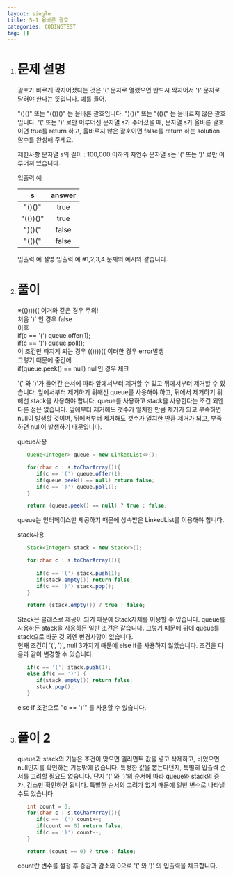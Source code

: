 ```yaml
---
layout: single
title: 5-1 옳바른 괄호
categories: CODINGTEST
tag: []
---
```


1. # 문제 설명
   괄호가 바르게 짝지어졌다는 것은 '(' 문자로 열렸으면 반드시 짝지어서 ')' 문자로 닫혀야 한다는 뜻입니다. 예를 들어.

   "()()" 또는 "(())()" 는 올바른 괄호입니다.
   ")()(" 또는 "(()(" 는 올바르지 않은 괄호입니다.
   '(' 또는 ')' 로만 이루어진 문자열 s가 주어졌을 때, 문자열 s가 올바른 괄호이면 true를 return 하고, 올바르지 않은 괄호이면 false를 return 하는 solution 함수를 완성해 주세요.

   제한사항
   문자열 s의 길이 : 100,000 이하의 자연수
   문자열 s는 '(' 또는 ')' 로만 이루어져 있습니다.

   입출력 예   

   |    s    | answer |
   |:-------:|:------:|
   |  "()()" |  true  |
   |"(())()" |  true  |
   |  ")()(" |  false |
   | "(()("  |  false |
   	
   입출력 예 설명
   입출력 예 #1,2,3,4
   문제의 예시와 같습니다.

1. # 풀이
   ※(())))(( 이거와 같은 경우 주의!   
   처음 ')' 인 경우 false   
   이후   
   if(c == '(') queue.offer(1);   
   if(c == ')') queue.poll();   
   이 조건만 따지게 되는 경우 (())))(( 이러한 경우 error발생   
   그렇기 때문에 중간에   
   if(queue.peek() == null) null인 경우 체크   

   '(' 와 ')'가 들어간 순서에 따라 앞에서부터 제거할 수 있고 뒤에서부터 제거할 수 있습니다. 앞에서부터 제거하기 위해선 queue를 사용해야 하고, 뒤에서 제거하기 위해선 stack을 사용해야 합니다. queue를 사용하고 stack을 사용한다는 조건 외엔 다른 점은 없습니다. 앞에부터 제거해도 갯수가 일치한 만큼 제거가 되고 부족하면 null이 발생할 것이며, 뒤에서부터 제거해도 갯수가 일치한 만큼 제거가 되고, 부족하면 null이 발생하기 때문입니다.   
   
   queue사용   
   ```java
      Queue<Integer> queue = new LinkedList<>();

      for(char c : s.toCharArray()){
         if(c == '(') queue.offer(1);
         if(queue.peek() == null) return false;
         if(c == ')') queue.poll();
      }

      return (queue.peek() == null) ? true : false;
   ```   
   queue는 인터페이스만 제공하기 때문에 상속받은 LinkedList를 이용해야 합니다.   
   
   stack사용   
   ```java
      Stack<Integer> stack = new Stack<>();

      for(char c : s.toCharArray()){
         
         if(c == '(') stack.push(1);
         if(stack.empty()) return false;
         if(c == ')') stack.pop();
      }

      return (stack.empty()) ? true : false;
   ```   
   Stack은 클래스로 제공이 되기 때문에 Stack자체를 이용할 수 있습니다.
   queue를 사용하든 stack을 사용하든 일반 조건은 같습니다. 그렇기 때문에 위에 queue를 stack으로 바꾼 것 외엔 변경사항이 없습니다.   
   현재 조건이 '(', ')', null 3가지기 때문에 else if를 사용하지 않았습니다. 조건을 다음과 같이 변경할 수 있습니다.   

   ```java
      if(c == '(') stack.push(1);
      else if(c == ')') {
         if(stack.empty()) return false;
         stack.pop();
      }
   ```   
   else if 조건으로 "c == ')'" 를 사용할 수 있습니다.   

1. # 풀이 2
   queue과 stack의 기능은 조건이 맞으면 엘리먼트 값을 넣고 삭제하고, 비었으면 null인지를 확인하는 기능밖에 없습니다. 특정한 값을 뽑는다던지, 특별히 입출력 순서를 고려할 필요도 없습니다. 단지 '(' 와 ')'의 순서에 따라 queue와 stack의 증가, 감소만 확인하면 됩니다. 특별한 순서의 고려가 없기 때문에 일반 변수로 나타낼 수도 있습니다.   

   ```java
      int count = 0;
      for(char c : s.toCharArray()){         
         if(c == '(') count++;
         if(count == 0) return false;
         if(c == ')') count--;
      }

      return (count == 0) ? true : false;
   ```   
   count란 변수를 설정 후 증감과 감소와 0으로 '(' 와 ')' 의 입출력을 체크합니다.   
   
